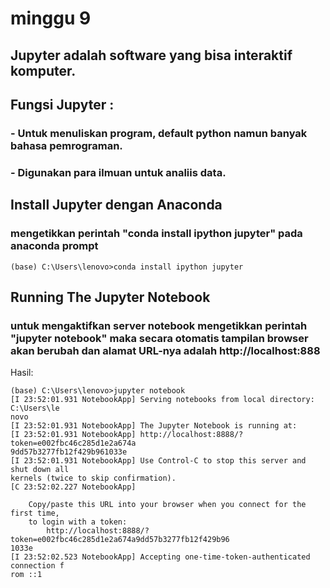 # minggu 9

## Jupyter adalah software yang bisa interaktif komputer. 
## Fungsi Jupyter : 
### - Untuk menuliskan program, default python namun banyak bahasa pemrograman.
### - Digunakan para ilmuan untuk analiis data.

## Install Jupyter dengan Anaconda
### mengetikkan perintah "conda install ipython jupyter" pada anaconda prompt

	(base) C:\Users\lenovo>conda install ipython jupyter

## Running The Jupyter Notebook
### untuk mengaktifkan server notebook mengetikkan perintah "jupyter notebook" maka secara otomatis tampilan browser akan berubah dan alamat URL-nya adalah http://localhost:888

Hasil:


	(base) C:\Users\lenovo>jupyter notebook
	[I 23:52:01.931 NotebookApp] Serving notebooks from local directory: C:\Users\le
	novo
	[I 23:52:01.931 NotebookApp] The Jupyter Notebook is running at:
	[I 23:52:01.931 NotebookApp] http://localhost:8888/?token=e002fbc46c285d1e2a674a
	9dd57b3277fb12f429b961033e
	[I 23:52:01.931 NotebookApp] Use Control-C to stop this server and shut down all
	kernels (twice to skip confirmation).
	[C 23:52:02.227 NotebookApp]

    	Copy/paste this URL into your browser when you connect for the first time,
    	to login with a token:
        	http://localhost:8888/?token=e002fbc46c285d1e2a674a9dd57b3277fb12f429b96
	1033e
	[I 23:52:02.523 NotebookApp] Accepting one-time-token-authenticated connection f
	rom ::1
